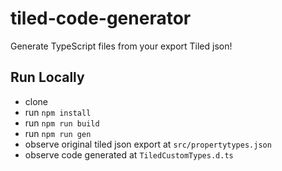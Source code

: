# tiled-code-generator

Generate TypeScript files from your export Tiled json!

## Run Locally

- clone
- run `npm install`
- run `npm run build`
- run `npm run gen`
- observe original tiled json export at `src/propertytypes.json`
- observe code generated at `TiledCustomTypes.d.ts`
